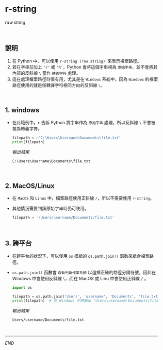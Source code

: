 # r-string

_raw string_


<br>

## 說明

1. 在 Python 中，可以使用 `r-string (raw string) `來表示檔案路徑。
2. 若在字串前加上 `'r'` 或 `'R'`，Python 會將這個字串視為 `原始字串`，並不會將其內部的反斜線 `\` 當作 `轉義字符` 處理。
3. 這在處理檔案路徑時很有用，尤其是在 `Windows` 系統中，因為 `Windows` 的檔案路徑使用的就是個轉譯字符相同方向的反斜線 `\`。

<br>

## 1. windows

- 在此範例中，`r` 告訴 Python 將字串作為 `原始字串` 處理，所以反斜線 `\` 不會被視為轉義字符。


    ```python
    filepath = r'C:\Users\Username\Documents\file.txt'
    print(filepath)
    ```
    *輸出結果*
    ```bash
    C:\Users\Username\Documents\file.txt
    ```

<br>

## 2. MacOS/Linux 

- 在 `MacOS` 和 `Linux` 中，檔案路徑使用正斜線 `/`，所以不需要使用 `r-string`。
- 其他情況需要判讀原始字串時仍可使用。

    ```python
    filepath = '/Users/username/Documents/file.txt'
    ```

<br>

## 3. 跨平台

- 在跨平台的狀況下，可以使用 `os` 模組的 `os.path.join()` 函數來組合檔案路徑。
- `os.path.join()` 函數會 `自動判斷作業系統` 以選擇正確的路徑分隔符號，因此在 Windows 中會使用反斜線 `\`，而在 MacOS 或 Linu 中會使用正斜線 `/` 。


    ```python
    import os

    filepath = os.path.join('Users', 'username', 'Documents', 'file.txt')
    print(filepath)  # 在 Windows 中將輸出 'Users\username\Documents\file.txt'，在 MacOS/Linux 中將輸出 'Users/username/Documents/file.txt'
    ```
    *輸出結果*
    ```bash
    Users/username/Documents/file.txt
    ```

<br>

---

_END_
